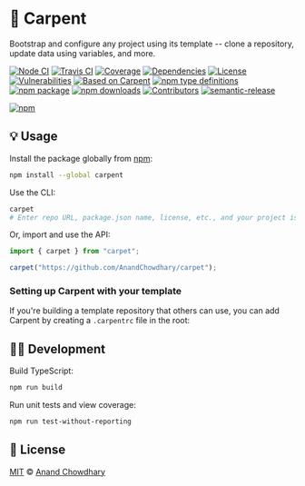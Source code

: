 # 🔨 Carpent

Bootstrap and configure any project using its template -- clone a repository, update data using variables, and more.

[![Node CI](https://img.shields.io/github/workflow/status/AnandChowdhary/carpent/Node%20CI?label=GitHub%20CI&logo=github)](https://github.com/AnandChowdhary/carpent/actions)
[![Travis CI](https://img.shields.io/travis/AnandChowdhary/carpent?label=Travis%20CI&logo=travis%20ci&logoColor=%23fff)](https://travis-ci.org/AnandChowdhary/carpent)
[![Coverage](https://coveralls.io/repos/github/AnandChowdhary/carpent/badge.svg?branch=master&v=2)](https://coveralls.io/github/AnandChowdhary/carpent?branch=master)
[![Dependencies](https://img.shields.io/librariesio/release/npm/carpent)](https://libraries.io/npm/carpent)
[![License](https://img.shields.io/npm/l/carpent)](https://github.com/AnandChowdhary/carpent/blob/master/LICENSE)
[![Vulnerabilities](https://img.shields.io/snyk/vulnerabilities/npm/carpent.svg)](https://snyk.io/test/npm/carpent)
[![Based on Carpent](https://img.shields.io/badge/based%20on-node.ts-brightgreen)](https://github.com/AnandChowdhary/node.ts)
[![npm type definitions](https://img.shields.io/npm/types/carpent.svg)](https://unpkg.com/browse/carpent/dist/index.d.ts)
[![npm package](https://img.shields.io/npm/v/carpent.svg)](https://www.npmjs.com/package/node.ts)
[![npm downloads](https://img.shields.io/npm/dw/carpent)](https://www.npmjs.com/package/node.ts)
[![Contributors](https://img.shields.io/github/contributors/AnandChowdhary/carpent)](https://github.com/AnandChowdhary/carpent/graphs/contributors)
[![semantic-release](https://img.shields.io/badge/%20%20%F0%9F%93%A6%F0%9F%9A%80-semantic--release-e10079.svg)](https://github.com/semantic-release/semantic-release)

[![npm](https://nodei.co/npm/carpent.png)](https://www.npmjs.com/package/carpent)

## 💡 Usage

Install the package globally from [npm](https://www.npmjs.com/package/carpent):

```bash
npm install --global carpent
```

Use the CLI:

```bash
carpet
# Enter repo URL, package.json name, license, etc., and your project is ready
```

Or, import and use the API:

```ts
import { carpet } from "carpet";

carpet("https://github.com/AnandChowdhary/carpet");
```

### Setting up Carpent with your template

If you're building a template repository that others can use, you can add Carpent by creating a `.carpentrc` file in the root:

## 👩‍💻 Development

Build TypeScript:

```bash
npm run build
```

Run unit tests and view coverage:

```bash
npm run test-without-reporting
```

## 📄 License

[MIT](./LICENSE) © [Anand Chowdhary](https://anandchowdhary.com)
